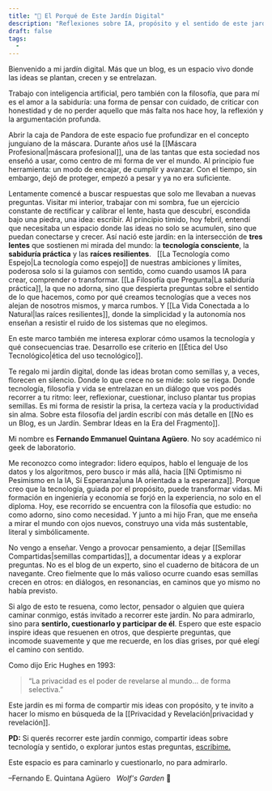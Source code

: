 ```yaml
---
title: "🌱 El Porqué de Este Jardín Digital"
description: "Reflexiones sobre IA, propósito y el sentido de este jardín digital."
draft: false
tags:
  -
---
```

Bienvenido a mi jardín digital. Más que un blog, es un espacio vivo donde las ideas se plantan, crecen y se entrelazan.

Trabajo con inteligencia artificial, pero también con la filosofía, que para mí es el amor a la sabiduría: una forma de pensar con cuidado, de criticar con honestidad y de no perder aquello que más falta nos hace hoy, la reflexión y la argumentación profunda.

Abrir la caja de Pandora de este espacio fue profundizar en el concepto junguiano de la máscara. Durante años usé la [[Máscara Profesional|máscara profesional]], una de las tantas que esta sociedad nos enseñó a usar, como centro de mi forma de ver el mundo. Al principio fue herramienta: un modo de encajar, de cumplir y avanzar. Con el tiempo, sin embargo, dejó de proteger, empezó a pesar y ya no era suficiente.

Lentamente comencé a buscar respuestas que solo me llevaban a nuevas preguntas. Visitar mi interior, trabajar con mi sombra, fue un ejercicio constante de rectificar y calibrar el lente, hasta que descubrí, escondida bajo una piedra, una idea: escribir. Al principio tímido, hoy febril, entendí que necesitaba un espacio donde las ideas no solo se acumulen, sino que puedan conectarse y crecer. Así nació este jardín: en la intersección de **tres lentes** que sostienen mi mirada del mundo: la **tecnología consciente**, la **sabiduría práctica** y las **raíces resilientes**.  
[[La Tecnología como Espejo|La tecnología como espejo]] de nuestras ambiciones y límites, poderosa solo si la guiamos con sentido, como cuando usamos IA para crear, comprender o transformar.
[[La Filosofía que Pregunta|La sabiduría práctica]], la que no adorna, sino que despierta preguntas sobre el sentido de lo que hacemos, como por qué creamos tecnologías que a veces nos alejan de nosotros mismos, y marca rumbos.
Y [[La Vida Conectada a lo Natural|las raíces resilientes]], donde la simplicidad y la autonomía nos enseñan a resistir el ruido de los sistemas que no elegimos.

En este marco también me interesa explorar cómo usamos la tecnología y qué consecuencias trae. Desarrollo ese criterio en [[Ética del Uso Tecnológico|ética del uso tecnológico]].

Te regalo mi jardín digital, donde las ideas brotan como semillas y, a veces, florecen en silencio. Donde lo que crece no se mide: solo se riega. Donde tecnología, filosofía y vida se entrelazan en un diálogo que vos podés recorrer a tu ritmo: leer, reflexionar, cuestionar, incluso plantar tus propias semillas. Es mi forma de resistir la prisa, la certeza vacía y la productividad sin alma. Sobre esta filosofía del jardín escribí con más detalle en [[No es un Blog, es un Jardín. Sembrar Ideas en la Era del Fragmento]].

Mi nombre es **Fernando Emmanuel Quintana Agüero**.
No soy académico ni geek de laboratorio.

Me reconozco como integrador: lidero equipos, hablo el lenguaje de los datos y los algoritmos, pero busco ir más allá, hacia [[Ni Optimismo ni Pesimismo en la IA, Sí Esperanza|una IA orientada a la esperanza]]. Porque creo que la tecnología, guiada por el propósito, puede transformar vidas. Mi formación en ingeniería y economía se forjó en la experiencia, no solo en el diploma. Hoy, ese recorrido se encuentra con la filosofía que estudio: no como adorno, sino como necesidad. Y junto a mi hijo Fran, que me enseña a mirar el mundo con ojos nuevos, construyo una vida más sustentable, literal y simbólicamente.

No vengo a enseñar. Vengo a provocar pensamiento, a dejar [[Semillas Compartidas|semillas compartidas]], a documentar ideas y a explorar preguntas. No es el blog de un experto, sino el cuaderno de bitácora de un navegante. Creo fielmente que lo más valioso ocurre cuando esas semillas crecen en otros: en diálogos, en resonancias, en caminos que yo mismo no había previsto.

Si algo de esto te resuena, como lector, pensador o alguien que quiera caminar conmigo, estás invitado a recorrer este jardín. No para admirarlo, sino para **sentirlo, cuestionarlo y participar de él**. Espero que este espacio inspire ideas que resuenen en otros, que despierte preguntas, que incomode suavemente y que me recuerde, en los días grises, por qué elegí el camino con sentido.

Como dijo Eric Hughes en 1993:
> “La privacidad es el poder de revelarse al mundo… de forma selectiva.”  

Este jardín es mi forma de compartir mis ideas con propósito, y te invito a hacer lo mismo en búsqueda de la [[Privacidad y Revelación|privacidad y revelación]].

**PD:** Si querés recorrer este jardín conmigo, compartir ideas sobre tecnología y sentido, o explorar juntos estas preguntas, [escribime.](mailto:fernandoequintana@icloud.com)

Este espacio es para caminarlo y cuestionarlo, no para admirarlo.

–Fernando E. Quintana Agüero  
*Wolf's Garden* 🐺